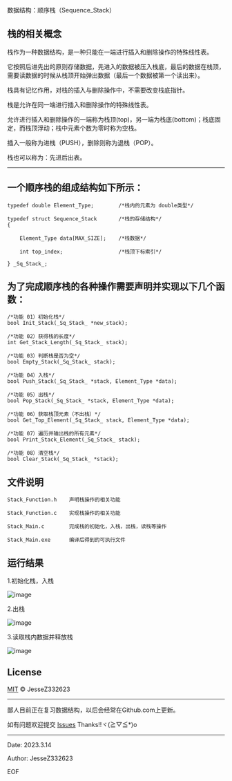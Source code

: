 数据结构：顺序栈（Sequence_Stack）

栈的相关概念
----------------------------------------------------------------------------------------------------------------------------------

栈作为一种数据结构，是一种只能在一端进行插入和删除操作的特殊线性表。

它按照后进先出的原则存储数据，先进入的数据被压入栈底，最后的数据在栈顶，需要读数据的时候从栈顶开始弹出数据（最后一个数据被第一个读出来）。

栈具有记忆作用，对栈的插入与删除操作中，不需要改变栈底指针。

栈是允许在同一端进行插入和删除操作的特殊线性表。

允许进行插入和删除操作的一端称为栈顶(top)，另一端为栈底(bottom)；栈底固定，而栈顶浮动；栈中元素个数为零时称为空栈。

插入一般称为进栈（PUSH），删除则称为退栈（POP）。

栈也可以称为：先进后出表。

----------------------------------------------------------------------------------------------------------------------------------
一个顺序栈的组成结构如下所示：
----------------------------------------------------------------------------------------------------------------------------------

    typedef double Element_Type;        /*栈内的元素为 double类型*/

    typedef struct Sequence_Stack       /*栈的存储结构*/
    {

        Element_Type data[MAX_SIZE];    /*栈数据*/

        int top_index;                  /*栈顶下标索引*/
    
    } _Sq_Stack_;


为了完成顺序栈的各种操作需要声明并实现以下几个函数：
----------------------------------------------------------------------------------------------------------------------------------
    /*功能 01）初始化栈*/
    bool Init_Stack(_Sq_Stack_ *new_stack);

    /*功能 02）获得栈的长度*/
    int Get_Stack_Length(_Sq_Stack_ stack);

    /*功能 03）判断栈是否为空*/
    bool Empty_Stack(_Sq_Stack_ stack);

    /*功能 04）入栈*/
    bool Push_Stack(_Sq_Stack_ *stack, Element_Type *data);

    /*功能 05）出栈*/
    bool Pop_Stack(_Sq_Stack_ *stack, Element_Type *data);

    /*功能 06）获取栈顶元素（不出栈）*/
    bool Get_Top_Element(_Sq_Stack_ stack, Element_Type *data);

    /*功能 07）遍历并输出栈的所有元素*/
    bool Print_Stack_Element(_Sq_Stack_ stack);

    /*功能 08）清空栈*/
    bool Clear_Stack(_Sq_Stack_ *stack);

文件说明
----------------------------------------------------------------------------------------------------------------------------------
    Stack_Function.h    声明栈操作的相关功能

    Stack_Function.c    实现栈操作的相关功能

    Stack_Main.c        完成栈的初始化，入栈，出栈，读栈等操作

    Stack_Main.exe      编译后得到的可执行文件
    
运行结果
----------------------------------------------------------------------------------------------------------------------------------
1.初始化栈，入栈

   ![image](https://user-images.githubusercontent.com/101250851/225480279-dc664f14-3316-4137-ad9a-786b0048f25a.png)

2.出栈

   ![image](https://user-images.githubusercontent.com/101250851/225480399-08f69f93-c4ff-4596-8ace-26b32f43a7ae.png)

3.读取栈内数据并释放栈

   ![image](https://user-images.githubusercontent.com/101250851/225480486-300e8ca4-93b0-44d0-a3f3-5407821be90a.png)
   
License
----------------------------------------------------------------------------------------------------------------------------------

[MIT](https://choosealicense.com/licenses/mit/) © JesseZ332623

----------------------------------------------------------------------------------------------------------------------------------

鄙人目前正在复习数据结构，以后会经常在Github.com上更新。

如有问题欢迎提交 [Issues](https://github.com/JesseZ332623/Data_Stucture-Sequence_Stack/issues)    Thanks!!ヾ(≧▽≦*)o

----------------------------------------------------------------------------------------------------------------------------------
Date: 2023.3.14        

Author: JesseZ332623

EOF
